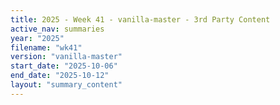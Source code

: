 ```yaml
---
title: 2025 - Week 41 - vanilla-master - 3rd Party Content
active_nav: summaries
year: "2025"
filename: "wk41"
version: "vanilla-master"
start_date: "2025-10-06"
end_date: "2025-10-12"
layout: "summary_content"
---
```

